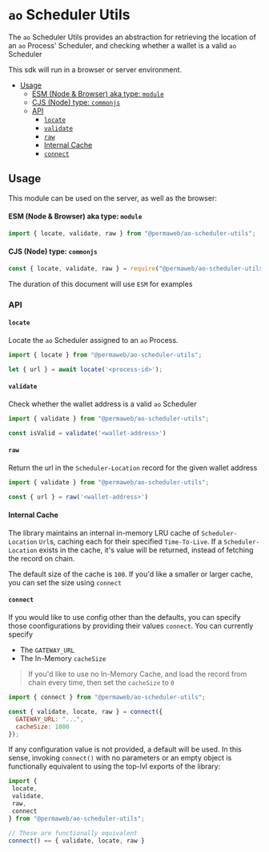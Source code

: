 # `ao` Scheduler Utils

The `ao` Scheduler Utils provides an abstraction for retrieving the location of an `ao` Process' Scheduler,
and checking whether a wallet is a valid `ao` Scheduler

This sdk will run in a browser or server environment.

<!-- toc -->

- [Usage](#usage)
    - [ESM (Node & Browser) aka type: `module`](#esm-node--browser-aka-type-module)
    - [CJS (Node) type: `commonjs`](#cjs-node-type-commonjs)
  - [API](#api)
    - [`locate`](#locate)
    - [`validate`](#validate)
    - [`raw`](#raw)
    - [Internal Cache](#internal-cache)
    - [`connect`](#connect)

<!-- tocstop -->

## Usage

This module can be used on the server, as well as the browser:

#### ESM (Node & Browser) aka type: `module`

```js
import { locate, validate, raw } from "@permaweb/ao-scheduler-utils";
```

#### CJS (Node) type: `commonjs`

```js
const { locate, validate, raw } = require("@permaweb/ao-scheduler-utils");
```

The duration of this document will use `ESM` for examples

### API

#### `locate`

Locate the `ao` Scheduler assigned to an `ao` Process.

```js
import { locate } from "@permaweb/ao-scheduler-utils";

let { url } = await locate('<process-id>');
```

#### `validate`

Check whether the wallet address is a valid `ao` Scheduler

```js
import { validate } from "@permaweb/ao-scheduler-utils";

const isValid = validate('<wallet-address>')
```

#### `raw`

Return the url in the `Scheduler-Location` record for the given wallet address

```js
import { validate } from "@permaweb/ao-scheduler-utils";

const { url } = raw('<wallet-address>')
```

#### Internal Cache

The library maintains an internal in-memory LRU cache of `Scheduler-Location` `Url`s, caching each for their
specified `Time-To-Live`. If a `Scheduler-Location` exists in the cache, it's value will be returned, instead
of fetching the record on chain.

The default size of the cache is `100`. If you'd like a smaller or larger cache, you can set the size using `connect`

#### `connect`

If you would like to use config other than the defaults, you can
specify those coonfigurations by providing their values `connect`. You can currently specify

- The `GATEWAY_URL`
- The In-Memory `cacheSize`

> If you'd like to use no In-Memory Cache, and load the record from chain every time, then set the `cacheSize` to `0`

```js
import { connect } from "@permaweb/ao-scheduler-utils";

const { validate, locate, raw } = connect({
  GATEWAY_URL: "...",
  cacheSize: 1000
});
```

If any configuration value is not provided, a default will be used. In this sense, invoking
`connect()` with no parameters or an empty object is functionally equivalent to
using the top-lvl exports of the library:

```js
import {
 locate,
 validate,
 raw,
 connect
} from "@permaweb/ao-scheduler-utils";

// These are functionally equivalent
connect() == { validate, locate, raw }
```
